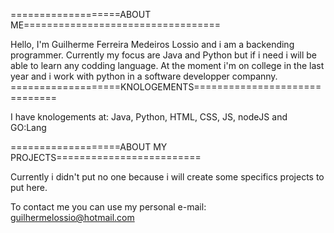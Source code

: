 ===================ABOUT ME==================================

Hello, I'm Guilherme Ferreira Medeiros Lossio and i am a backending programmer.
Currently my focus are Java and Python but if i need i will be able to learn any codding language.
At the moment i'm on college in the last year and i work with python in a software developper companny.
===================KNOLOGEMENTS==============================

I have knologements at: Java, Python, HTML, CSS, JS, nodeJS and GO:Lang 

===================ABOUT MY PROJECTS=========================

Currently i didn't put no one because i will create some specifics projects to put here.

To contact me you can use my personal e-mail: guilhermelossio@hotmail.com
